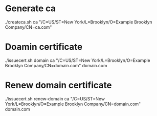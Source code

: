 # Generate ca

./createca.sh ca "/C=US/ST=New York/L=Brooklyn/O=Example Brooklyn Company/CN=ca.com"


# Doamin certificate

 ./issuecert.sh domain ca "/C=US/ST=New York/L=Brooklyn/O=Example Brooklyn Company/CN=domain.com" domain.com 

# Renew domain certificate

./issuecert.sh renew-domain ca "/C=US/ST=New York/L=Brooklyn/O=Example Brooklyn Company/CN=domain.com" domain.com
